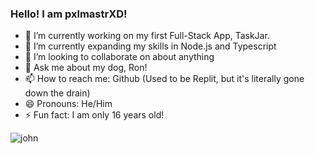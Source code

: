 ### Hello! I am pxlmastrXD!

- 🔭 I’m currently working on my first Full-Stack App, TaskJar.
- 🌱 I’m currently expanding my skills in Node.js and Typescript
- 👯 I’m looking to collaborate on about anything
- 💬 Ask me about my dog, Ron!
- 📫 How to reach me: Github (Used to be Replit, but it's literally gone down the drain)
- 😄 Pronouns: He/Him
- ⚡ Fun fact: I am only 16 years old!

  
![john](https://github-readme-stats.vercel.app/api?username=pxlmastrxd&theme=vue-dark&show_icons=true&hide_border=true&count_private=true)
